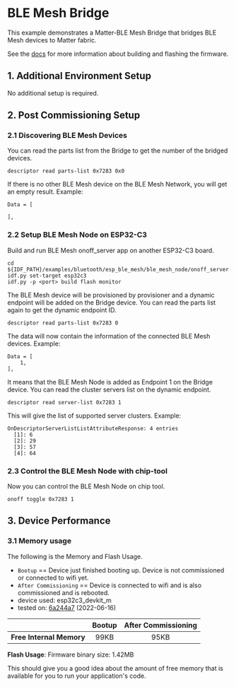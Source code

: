 # BLE Mesh Bridge

This example demonstrates a Matter-BLE Mesh Bridge that bridges BLE Mesh devices to Matter fabric.

See the [docs](https://docs.espressif.com/projects/esp-matter/en/main/esp32/developing.html) for more information about building and flashing the firmware.

## 1. Additional Environment Setup

No additional setup is required.

## 2. Post Commissioning Setup

### 2.1 Discovering BLE Mesh Devices

You can read the parts list from the Bridge to get the number of the
bridged devices.

```
descriptor read parts-list 0x7283 0x0
```

If there is no other BLE Mesh device on the BLE Mesh Network, you will get
an empty result. Example:

```
Data = [

],
```

### 2.2 Setup BLE Mesh Node on ESP32-C3

Build and run BLE Mesh onoff_server app on another ESP32-C3 board.

```
cd ${IDF_PATH}/examples/bluetooth/esp_ble_mesh/ble_mesh_node/onoff_server
idf.py set-target esp32c3
idf.py -p <port> build flash monitor
```

The BLE Mesh device will be provisioned by provisioner and a dynamic
endpoint will be added on the Bridge device. You can read the parts list
again to get the dynamic endpoint ID.

```
descriptor read parts-list 0x7283 0
```

The data will now contain the information of the connected BLE Mesh
devices. Example:

```
Data = [
    1,
],
```

It means that the BLE Mesh Node is added as Endpoint 1 on the Bridge
device. You can read the cluster servers list on the dynamic endpoint.

```
descriptor read server-list 0x7283 1
```

This will give the list of supported server clusters. Example:

```
OnDescriptorServerListListAttributeResponse: 4 entries
  [1]: 6
  [2]: 29
  [3]: 57
  [4]: 64
```

### 2.3 Control the BLE Mesh Node with chip-tool

Now you can control the BLE Mesh Node on chip tool.

```
onoff toggle 0x7283 1
```

## 3. Device Performance

### 3.1 Memory usage

The following is the Memory and Flash Usage.

-   `Bootup` == Device just finished booting up. Device is not
    commissioned or connected to wifi yet.
-   `After Commissioning` == Device is connected to wifi and is also
    commissioned and is rebooted.
-   device used: esp32c3_devkit_m
-   tested on:
    [6a244a7](https://github.com/espressif/esp-matter/commit/6a244a7b1e5c70b0aa1bf57254f19718b0755d95)
    (2022-06-16)

|                         | Bootup | After Commissioning |
|:-                       |:-:     |:-:                  |
|**Free Internal Memory** |99KB    |95KB                 |

**Flash Usage**: Firmware binary size: 1.42MB

This should give you a good idea about the amount of free memory that is
available for you to run your application's code.
